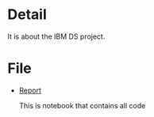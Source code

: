 # Detail

It is about the IBM DS project.

# File

* [Report](./Report.ipynb)

  This is notebook that contains all code